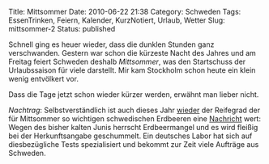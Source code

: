 Title: Mittsommer
Date: 2010-06-22 21:38
Category: Schweden
Tags: EssenTrinken, Feiern, Kalender, KurzNotiert, Urlaub, Wetter
Slug: mittsommer-2
Status: published

Schnell ging es heuer wieder, dass die dunklen Stunden ganz
verschwanden. Gestern war schon die kürzeste Nacht des Jahres und am
Freitag feiert Schweden deshalb *Mittsommer*, was den Startschuss der
Urlaubssaison für viele darstellt. Mir kam Stockholm schon heute ein
klein wenig entvölkert vor.

Dass die Tage jetzt schon wieder kürzer werden, erwähnt man lieber
nicht.

*Nachtrag*: Selbstverständlich ist auch dieses Jahr
[wieder](http://www.fiket.de/2007/06/09/schwedische-erdbeeren/) der
Reifegrad der für Mittsommer so wichtigen schwedischen Erdbeeren eine
[Nachricht](http://www.dn.se/go/e/board_1;afu=www.dn.se/http://www.dn.se/nyheter/sverige/analys-avslojar-falska-gubbar-1.1126754)
wert: Wegen des bisher kalten Junis herrscht Erdbeermangel und es wird
fleißig bei der Herkunftsangabe geschummelt. Ein deutsches Labor hat
sich auf diesbezügliche Tests spezialisiert und bekommt zur Zeit viele
Aufträge aus Schweden.

